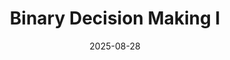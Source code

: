 ---
layout: lecture
published: true
title: Binary Decision Making I
# nav_exclude: true
presented_by:
date: 2025-08-28
number: 1
recording: 
comments:
files:
  slides:
  pdf_slides:
  textbook_sections:
  notes:
  notebook:
  additional_files:
    name:
    link:
---